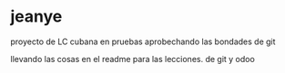 # jeanye
proyecto de LC cubana  en pruebas
aprobechando las bondades de git 

llevando las cosas en el readme para las lecciones. de git y odoo                       